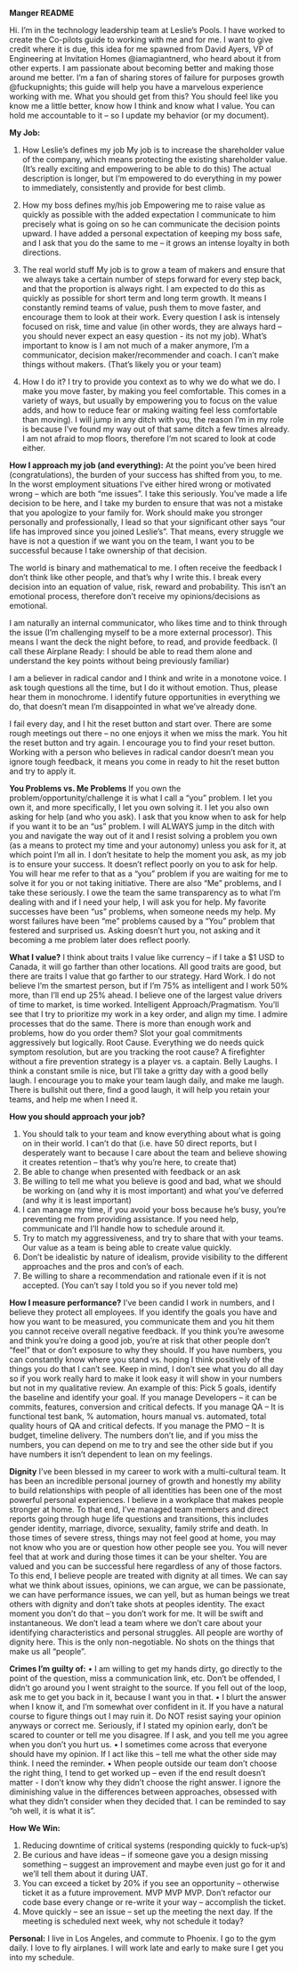 <B>Manger README</B>

Hi. I’m in the technology leadership team at Leslie’s Pools. I have worked to create the Co-pilots guide to working with me and for me. I want to give credit where it is due, this idea for me spawned from David Ayers, VP of Engineering at Invitation Homes @iamagiantnerd, who heard about it from other experts. I am passionate about becoming better and making those around me better. I’m a fan of sharing stores of failure for purposes growth @fuckupnights; this guide will help you have a marvelous experience working with me.
What you should get from this? You should feel like you know me a little better, know how I think and know what I value. You can hold me accountable to it – so I update my behavior (or my document). 

<B>My Job:</B>
1.	How Leslie’s defines my job
My job is to increase the shareholder value of the company, which means protecting the existing shareholder value. (It’s really exciting and empowering to be able to do this)
The actual description is longer, but I’m empowered to do everything in my power to immediately, consistently and provide for best climb.

2.	How my boss defines my/his job
Empowering me to raise value as quickly as possible with the added expectation I communicate to him precisely what is going on so he can communicate the decision points upward.
I have added a personal expectation of keeping my boss safe, and I ask that you do the same to me – it grows an intense loyalty in both directions.

3.	The real world stuff
My job is to grow a team of makers and ensure that we always take a certain number of steps forward for every step back, and that the proportion is always right. I am expected to do this as quickly as possible for short term and long term growth. 
It means I constantly remind teams of value, push them to move faster, and encourage them to look at their work. Every question I ask is intensely focused on risk, time and value (in other words, they are always hard – you should never expect an easy question - its not my job). 
What’s important to know is I am not much of a maker anymore, I’m a communicator, decision maker/recommender and coach. I can’t make things without makers. (That’s likely you or your team) 

4.	How I do it?
I try to provide you context as to why we do what we do.
I make you move faster, by making you feel comfortable. This comes in a variety of ways, but usually by empowering you to focus on the value adds, and how to reduce fear or making waiting feel less comfortable than moving). I will jump in any ditch with you, the reason I’m in my role is because I’ve found my way out of that same ditch a few times already.
I am not afraid to mop floors, therefore I’m not scared to look at code either.

<B>How I approach my job (and everything):</B>
At the point you’ve been hired (congratulations), the burden of your success has shifted from you, to me. In the worst employment situations I’ve either hired wrong or motivated wrong – which are both “me issues”. I take this seriously. You’ve made a life decision to be here, and I take my burden to ensure that was not a mistake that you apologize to your family for. Work should make you stronger personally and professionally, I lead so that your significant other says “our life has improved since you joined Leslie’s”. That means, every struggle we have is not a question if we want you on the team, I want you to be successful because I take ownership of that decision.

The world is binary and mathematical to me. I often receive the feedback I don’t think like other people, and that’s why I write this. I break every decision into an equation of value, risk, reward and probability. This isn’t an emotional process, therefore don’t receive my opinions/decisions as emotional.

I am naturally an internal communicator, who likes time and to think through the issue (I’m challenging myself to be a more external processor). This means I want the deck the night before, to read, and provide feedback. (I call these Airplane Ready: I should be able to read them alone and understand the key points without being previously familiar)

I am a believer in radical candor and I think and write in a monotone voice. I ask tough questions all the time, but I do it without emotion. Thus, please hear them in monochrome. I identify future opportunities in everything we do, that doesn’t mean I’m disappointed in what we’ve already done.

I fail every day, and I hit the reset button and start over. There are some rough meetings out there – no one enjoys it when we miss the mark. You hit the reset button and try again. I encourage you to find your reset button. Working with a person who believes in radical candor doesn’t mean you ignore tough feedback, it means you come in ready to hit the reset button and try to apply it.

<b>You Problems vs. Me Problems</B> 
If you own the problem/opportunity/challenge it is what I call a “you” problem. I let you own it, and more specifically, I let you own solving it. I let you also own asking for help (and who you ask). I ask that you know when to ask for help if you want it to be an “us” problem. I will ALWAYS jump in the ditch with you and navigate the way out of it and I resist solving a problem you own (as a means to protect my time and your autonomy) unless you ask for it, at which point I’m all in. 
I don’t hesitate to help the moment you ask, as my job is to ensure your success. It doesn’t reflect poorly on you to ask for help. You will hear me refer to that as a “you” problem if you are waiting for me to solve it for you or not taking initiative.
There are also “Me” problems, and I take these seriously. I owe the team the same transparency as to what I’m dealing with and if I need your help, I will ask you for help. 
My favorite successes have been “us” problems, when someone needs my help. My worst failures have been “me” problems caused by a “You” problem that festered and surprised us. Asking doesn’t hurt you, not asking and it becoming a me problem later does reflect poorly.

<B>What I value?</b>
I think about traits I value like currency – if I take a $1 USD to Canada, it will go farther than other locations. All good traits are good, but there are traits I value that go farther to our strategy.
Hard Work. I do not believe I’m the smartest person, but if I’m 75% as intelligent and I work 50% more, than I’ll end up 25% ahead. I believe one of the largest value drivers of time to market, is time worked.
Intelligent Approach/Pragmatism. You’ll see that I try to prioritize my work in a key order, and align my time. I admire processes that do the same. There is more than enough work and problems, how do you order them? Slot your goal commitments aggressively but logically.
Root Cause. Everything we do needs quick symptom resolution, but are you tracking the root cause? A firefighter without a fire prevention strategy is a player vs. a captain.
Belly Laughs. I think a constant smile is nice, but I’ll take a gritty day with a good belly laugh. I encourage you to make your team laugh daily, and make me laugh. There is bullshit out there, find a good laugh, it will help you retain your teams, and help me when I need it.

<b>How you should approach your job?</B>
1.	You should talk to your team and know everything about what is going on in their world. I can’t do that (i.e. have 50 direct reports, but I desperately want to because I care about the team and believe showing it creates retention – that’s why you’re here, to create that)
2.	Be able to change when presented with feedback or an ask
3.	Be willing to tell me what you believe is good and bad, what we should be working on (and why it is most important) and what you’ve deferred (and why it is least important)
4.	I can manage my time, if you avoid your boss because he’s busy, you’re preventing me from providing assistance. If you need help, communicate and I’ll handle how to schedule around it.
5.	Try to match my aggressiveness, and try to share that with your teams. Our value as a team is being able to create value quickly.
6.	Don’t be idealistic by nature of idealism, provide visibility to the different approaches and the pros and con’s of each.
7.	Be willing to share a recommendation and rationale even if it is not accepted. (You can’t say I told you so if you never told me)

<b>How I measure performance?</b>
I’ve been candid I work in numbers, and I believe they protect all employees. If you identify the goals you have and how you want to be measured, you communicate them and you hit them you cannot receive overall negative feedback. If you think you’re awesome and think you’re doing a good job, you’re at risk that other people don’t “feel” that or don’t exposure to why they should.
If you have numbers, you can constantly know where you stand vs. hoping I think positively of the things you do that I can’t see. Keep in mind, I don’t see what you do all day so if you work really hard to make it look easy it will show in your numbers but not in my qualitative review.
An example of this: Pick 5 goals, identify the baseline and identify your goal.
If you manage Developers – it can be commits, features, conversion and critical defects.
If you manage QA – It is functional test bank, % automation, hours manual vs. automated, total quality hours of QA and critical defects.
If you manage the PMO – It is budget, timeline delivery.
The numbers don’t lie, and if you miss the numbers, you can depend on me to try and see the other side but if you have numbers it isn’t dependent to lean on my feelings.

<b>Dignity</B>
I’ve been blessed in my career to work with a multi-cultural team. It has been an incredible personal journey of growth and honestly my ability to build relationships with people of all identities has been one of the most powerful personal experiences. I believe in a workplace that makes people stronger at home. To that end, I’ve managed team members and direct reports going through huge life questions and transitions, this includes gender identity, marriage, divorce, sexuality, family strife and death. In those times of severe stress, things may not feel good at home, you may not know who you are or question how other people see you. You will never feel that at work and during those times it can be your shelter. You are valued and you can be successful here regardless of any of those factors.
To this end, I believe people are treated with dignity at all times. We can say what we think about issues, opinions, we can argue, we can be passionate, we can have performance issues, we can yell, but as human beings we treat others with dignity and don’t take shots at peoples identity. The exact moment you don’t do that – you don’t work for me. It will be swift and instantaneous. We don’t lead a team where we don’t care about your identifying characteristics and personal struggles. All people are worthy of dignity here. This is the only non-negotiable. No shots on the things that make us all “people”.

<b>Crimes I’m guilty of:</B>
•	I am willing to get my hands dirty, go directly to the point of the question, miss a communication link, etc. Don’t be offended, I didn’t go around you I went straight to the source. If you fell out of the loop, ask me to get you back in it, because I want you in that.
•	I blurt the answer when I know it, and I’m somewhat over confident in it. If you have a natural course to figure things out I may ruin it. Do NOT resist saying your opinion anyways or correct me. Seriously, if I stated my opinion early, don’t be scared to counter or tell me you disagree. If I ask, and you tell me you agree when you don’t you hurt us.
•	I sometimes come across that everyone should have my opinion. If I act like this – tell me what the other side may think. I need the reminder.
•	When people outside our team don’t choose the right thing, I tend to get worked up – even if the end result doesn’t matter - I don’t know why they didn’t choose the right answer. I ignore the diminishing value in the differences between approaches, obsessed with what they didn’t consider when they decided that. I can be reminded to say “oh well, it is what it is”.

<b>How We Win:</B>
1.	Reducing downtime of critical systems (responding quickly to fuck-up’s)
2.	Be curious and have ideas – if someone gave you a design missing something – suggest an improvement and maybe even just go for it and we’ll tell them about it during UAT.
3.	You can exceed a ticket by 20% if you see an opportunity – otherwise ticket it as a future improvement. MVP MVP MVP. Don’t refactor our code base every change or re-write it your way – accomplish the ticket.
4.	Move quickly – see an issue – set up the meeting the next day. If the meeting is scheduled next week, why not schedule it today?

<b>Personal:</B>
I live in Los Angeles, and commute to Phoenix. I go to the gym daily. I love to fly airplanes. I will work late and early to make sure I get you into my schedule.
